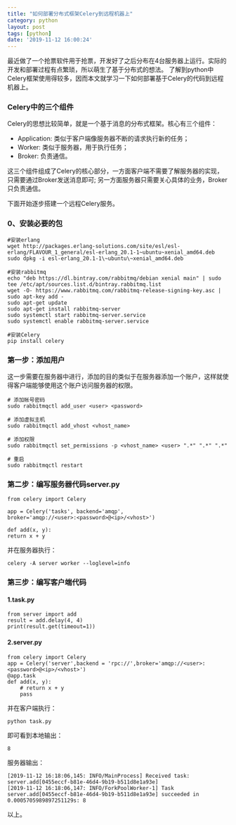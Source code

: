 ```yaml
---
title: "如何部署分布式框架Celery到远程机器上"
category: python
layout: post
tags: [python]
date: '2019-11-12 16:00:24'
---
```


最近做了一个抢票软件用于抢票，开发好了之后分布在4台服务器上运行。实际的开发和部署过程有点繁琐，所以萌生了基于分布式的想法。
了解到python中Celery框架使用得较多，因而本文就学习一下如何部署基于Celery的代码到远程机器上。

### Celery中的三个组件
Celery的思想比较简单，就是一个基于消息的分布式框架。核心有三个组件：

- Application: 类似于客户端像服务器不断的请求执行新的任务；
- Worker: 类似于服务器，用于执行任务；
- Broker: 负责通信。

这三个组件组成了Celery的核心部分，一方面客户端不需要了解服务器的实现，只需要通过Broker发送消息即可;
另一方面服务器只需要关心具体的业务，Broker只负责通信。

下面开始逐步搭建一个远程Celery服务。

### 0、安装必要的包
```
#安装erlang
wget http://packages.erlang-solutions.com/site/esl/esl-erlang/FLAVOUR_1_general/esl-erlang_20.1-1~ubuntu~xenial_amd64.deb
sudo dpkg -i esl-erlang_20.1-1\~ubuntu\~xenial_amd64.deb

#安装rabbitmq
echo "deb https://dl.bintray.com/rabbitmq/debian xenial main" | sudo tee /etc/apt/sources.list.d/bintray.rabbitmq.list
wget -O- https://www.rabbitmq.com/rabbitmq-release-signing-key.asc | sudo apt-key add -
sudo apt-get update
sudo apt-get install rabbitmq-server
sudo systemctl start rabbitmq-server.service
sudo systemctl enable rabbitmq-server.service

#安装Celery
pip install celery
```

### 第一步：添加用户

这一步需要在服务器中进行，添加的目的类似于在服务器添加一个账户，这样就使得客户端能够使用这个账户访问服务器的权限。
```
# 添加帐号密码
sudo rabbitmqctl add_user <user> <password>

# 添加虚拟主机
sudo rabbitmqctl add_vhost <vhost_name>

# 添加权限
sudo rabbitmqctl set_permissions -p <vhost_name> <user> ".*" ".*" ".*"

# 重启
sudo rabbitmqctl restart
```

### 第二步：编写服务器代码server.py
```
from celery import Celery

app = Celery('tasks', backend='amqp',
broker='amqp://<user>:<password>@<ip>/<vhost>')

def add(x, y):
return x + y
```
并在服务器执行：
```
celery -A server worker --loglevel=info
```

### 第三步：编写客户端代码

#### 1.task.py
```
from server import add
result = add.delay(4, 4)
print(result.get(timeout=1))
```

#### 2.server.py
```
from celery import Celery
app = Celery('server',backend = 'rpc://',broker='amqp://<user>:<password>@<ip>/<vhost>')
@app.task
def add(x, y):
    # return x + y
    pass
```
并在客户端执行：
```
python task.py
```
即可看到本地输出：
```
8
```

服务器输出：
```
[2019-11-12 16:18:06,145: INFO/MainProcess] Received task: server.add[0455eccf-b81e-46d4-9b19-b511d8e1a93e]  
[2019-11-12 16:18:06,147: INFO/ForkPoolWorker-1] Task server.add[0455eccf-b81e-46d4-9b19-b511d8e1a93e] succeeded in 0.0005705989897251129s: 8
```

以上。
